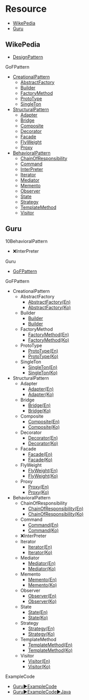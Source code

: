 # Resource
- [WikePedia](#wikepedia)
- [Guru](#guru)

## WikePedia
- [DesignPattern](https://en.wikipedia.org/wiki/Design_Patterns)

GoFPattern
- [CreationalPattern](https://en.wikipedia.org/wiki/Creational_pattern)
  - [AbstractFactory](https://en.wikipedia.org/wiki/Abstract_factory_pattern)
  - [Builder](https://en.wikipedia.org/wiki/Builder_pattern)
  - [FactoryMethod](https://en.wikipedia.org/wiki/Factory_method_pattern)
  - [ProtoType](https://en.wikipedia.org/wiki/Prototype_pattern)
  - [SingleTon](https://en.wikipedia.org/wiki/Singleton_pattern)
- [StructuralPattern](https://en.wikipedia.org/wiki/Structural_pattern)
  - [Adapter](https://en.wikipedia.org/wiki/Adapter_pattern)
  - [Bridge](https://en.wikipedia.org/wiki/Bridge_pattern)
  - [Composite](https://en.wikipedia.org/wiki/Composite_pattern)
  - [Decorator](https://en.wikipedia.org/wiki/Decorator_pattern)
  - [Facade](https://en.wikipedia.org/wiki/Facade_pattern)
  - [FlyWeight](https://en.wikipedia.org/wiki/Flyweight_pattern)
  - [Proxy](https://en.wikipedia.org/wiki/Proxy_pattern)
- [BehavioralPattern](https://en.wikipedia.org/wiki/Behavioral_pattern)
  - [ChainOfResponsibility](https://en.wikipedia.org/wiki/Chain-of-responsibility_pattern)
  - [Command](https://en.wikipedia.org/wiki/Command_pattern)
  - [InterPreter](https://en.wikipedia.org/wiki/Interpreter_pattern)
  - [Iterator](https://en.wikipedia.org/wiki/Iterator_pattern)
  - [Mediator](https://en.wikipedia.org/wiki/Mediator_pattern)
  - [Memento](https://en.wikipedia.org/wiki/Memento_pattern)
  - [Observer](https://en.wikipedia.org/wiki/Observer_pattern)
  - [State](https://en.wikipedia.org/wiki/State_pattern)
  - [Strategy](https://en.wikipedia.org/wiki/Strategy_pattern)
  - [TemplateMethod](https://en.wikipedia.org/wiki/Template_method_pattern)
  - [Visitor](https://en.wikipedia.org/wiki/Visitor_pattern)

## Guru
10BehavioralPattern
- ❌InterPreter

Guru
- [GoFPattern](https://refactoring.guru/ko)

GoFPattern
- CreationalPattern
  - AbstractFactory
    - [AbstractFactory(En)](https://refactoring.guru/design-patterns/abstract-factory)
    - [AbstractFactory(Ko)](https://refactoring.guru/ko/design-patterns/abstract-factory)
  - Builder
    - [Builder](https://refactoring.guru/design-patterns/builder)
    - [Builder](https://refactoring.guru/ko/design-patterns/builder)
  - FactoryMethod
    - [FactoryMethod(En)](https://refactoring.guru/design-patterns/factory-method)
    - [FactoryMethod(Ko)](https://refactoring.guru/ko/design-patterns/factory-method)
  - ProtoType
    - [ProtoType(En)](https://refactoring.guru/design-patterns/prototype)
    - [ProtoType(Ko)](https://refactoring.guru/ko/design-patterns/prototype)
  - SingleTon
    - [SingleTon(En)](https://refactoring.guru/design-patterns/singleton)
    - [SingleTon(Ko)](https://refactoring.guru/ko/design-patterns/singleton)
- StructuralPattern
  - Adapter
    - [Adapter(En)](https://refactoring.guru/design-patterns/adapter)
    - [Adapter(Ko)](https://refactoring.guru/ko/design-patterns/adapter)
  - Bridge
    - [Bridge(En)](https://refactoring.guru/design-patterns/bridge)
    - [Bridge(Ko)](https://refactoring.guru/ko/design-patterns/bridge)
  - Composite
    - [Composite(En)](https://refactoring.guru/design-patterns/composite)
    - [Composite(Ko)](https://refactoring.guru/ko/design-patterns/composite)
  - Decorator
    - [Decorator(En)](https://refactoring.guru/design-patterns/decorator)
    - [Decorator(Ko)](https://refactoring.guru/ko/design-patterns/decorator)
  - Facade
    - [Facade(En)](https://refactoring.guru/design-patterns/facade)
    - [Facade(Ko)](https://refactoring.guru/ko/design-patterns/facade)
  - FlyWeight
    - [FlyWeight(En)](https://refactoring.guru/design-patterns/flyweight)
    - [FlyWeight(Ko)](https://refactoring.guru/ko/design-patterns/flyweight)
  - Proxy
    - [Proxy(En)](https://refactoring.guru/design-patterns/proxy)
    - [Proxy(Ko)](https://refactoring.guru/ko/design-patterns/proxy)
- BehavioralPattern
  - ChainOfResponsibility
    - [ChainOfResponsibility(En)](https://refactoring.guru/design-patterns/chain-of-responsibility)
    - [ChainOfResponsibility(Ko)](https://refactoring.guru/ko/design-patterns/chain-of-responsibility)
  - Command
    - [Command(En)](https://refactoring.guru/design-patterns/command)
    - [Command(Ko)](https://refactoring.guru/ko/design-patterns/command)
  - ❌InterPreter
  - Iterator
    - [Iterator(En)](https://refactoring.guru/design-patterns/iterator)
    - [Iterator(Ko)](https://refactoring.guru/ko/design-patterns/iterator)
  - Mediator
    - [Mediator(En)](https://refactoring.guru/design-patterns/mediator)
    - [Mediator(Ko)](https://refactoring.guru/ko/design-patterns/mediator)
  - Memento
    - [Memento(En)](https://refactoring.guru/design-patterns/memento)
    - [Memento(Ko)](https://refactoring.guru/ko/design-patterns/memento)
  - Observer
    - [Observer(En)](https://refactoring.guru/design-patterns/observer)
    - [Observer(Ko)](https://refactoring.guru/ko/design-patterns/observer)
  - State
    - [State(En)](https://refactoring.guru/design-patterns/state)
    - [State(Ko)](https://refactoring.guru/ko/design-patterns/state)
  - Strategy
    - [Strategy(En)](https://refactoring.guru/design-patterns/strategy)
    - [Strategy(Ko)](https://refactoring.guru/ko/design-patterns/strategy)
  - TemplateMethod
    - [TemplateMethod(En)](https://refactoring.guru/design-patterns/template-method)
    - [TemplateMethod(Ko)](https://refactoring.guru/ko/design-patterns/template-method)
  - Visitor
    - [Visitor(En)](https://refactoring.guru/design-patterns/visitor)
    - [Visitor(Ko)](https://refactoring.guru/ko/design-patterns/visitor)


ExampleCode
- [Guru▶️ExampleCode](https://refactoring.guru/design-patterns/examples)
- [Guru▶️ExampleCode▶️Java](https://refactoring.guru/design-patterns/java)